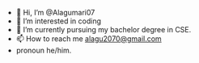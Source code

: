 - 👋 Hi, I’m @Alagumari07
- 👀 I’m interested in coding
- 🌱 I’m currently pursuing my bachelor degree in CSE.
- 📫 How to reach me alagu2070@gmail.com
-    pronoun he/him.


<!---
Alagumari07/Alagumari07 is a ✨ special ✨ repository because its `README.md` (this file) appears on your GitHub profile.
You can click the Preview link to take a look at your changes.
--->
